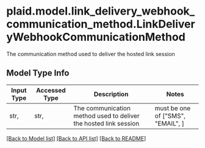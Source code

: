 # plaid.model.link_delivery_webhook_communication_method.LinkDeliveryWebhookCommunicationMethod

The communication method used to deliver the hosted link session

## Model Type Info
Input Type | Accessed Type | Description | Notes
------------ | ------------- | ------------- | -------------
str,  | str,  | The communication method used to deliver the hosted link session | must be one of ["SMS", "EMAIL", ] 

[[Back to Model list]](../../README.md#documentation-for-models) [[Back to API list]](../../README.md#documentation-for-api-endpoints) [[Back to README]](../../README.md)

